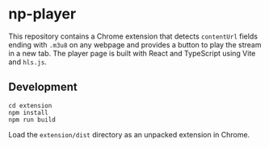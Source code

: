 # np-player

This repository contains a Chrome extension that detects `contentUrl` fields ending with `.m3u8` on any webpage and provides a button to play the stream in a new tab. The player page is built with React and TypeScript using Vite and `hls.js`.

## Development

```
cd extension
npm install
npm run build
```

Load the `extension/dist` directory as an unpacked extension in Chrome.
